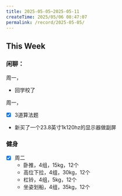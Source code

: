 ```yaml
---
title: 2025-05-05~2025-05-11
createTime: 2025/05/06 08:47:07
permalink: /record/2025-05-05/
---
```



## This Week

### 闲聊：
周一，
- 回学校了


周一，
- [x] 3道算法题
- 新买了一个23.8英寸1k120hz的显示器做副屏


### 健身
- [x] 周二
  - 卧推，4组，15kg，12个
  - 高位下拉，4组，30kg，12个
  - 杠铃，4组，5kg，12个
  - 坐姿划船，4组，35kg，12个